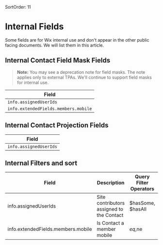 SortOrder: 11
# Internal Fields

Some fields are for Wix internal use
and don't appear in the other public facing documents.
We will list them in this article.

## Internal Contact Field Mask Fields

> **Note:**
> You may see a deprecation note for field masks.
> The note applies only to external TPAs.
> We'll continue to support field masks for internal use.

| Field                                |
| ------------------------------------ |
| `info.assignedUserIds`               |
| `info.extendedFields.members.mobile` |

## Internal Contact Projection Fields

| Field                  |
| ---------------------- |
| `info.assignedUserIds` |

## Internal Filters and sort

| Field                              | Description                               | Query Filter Operators | Possible Values         | Sorting |
| ---------------------------------- | ----------------------------------------- | ---------------------- | ----------------------- | ------- |
| info.assignedUserIds               | Site contributors assigned to the Contact | $hasSome, $hasAll      | String                  |         |
| info.extendedFields.members.mobile | Is Contact a member mobile                | $eq,$ne                | Boolean: `true`/`false` |         |
